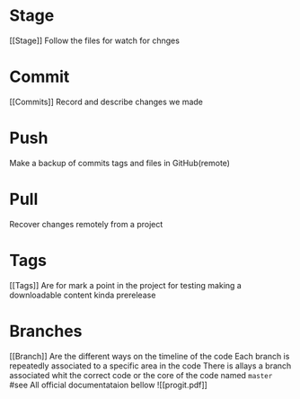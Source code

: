 # Stage
[[Stage]]
Follow the files for watch for chnges 

# Commit
[[Commits]]
Record and describe changes we made 

# Push
Make a backup of commits tags and files in GitHub(remote)

# Pull
Recover changes remotely from a project 

# Tags
[[Tags]]
Are for mark a point in the project for testing making a downloadable content kinda prerelease

# Branches
[[Branch]]
Are the different ways on the timeline of the code
Each branch is repeatedly associated to a specific area in the code 
There is allays a branch associated whit the correct code or the core of the code named `master`   
#see 
All official documentataion bellow
![[progit.pdf]]
